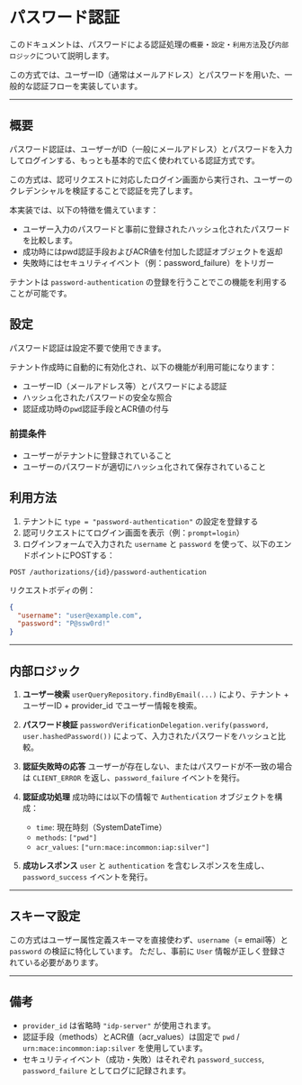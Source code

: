 # パスワード認証

このドキュメントは、パスワードによる認証処理の`概要`・`設定`・`利用方法`及び`内部ロジック`について説明します。

この方式では、ユーザーID（通常はメールアドレス）とパスワードを用いた、一般的な認証フローを実装しています。

---

## 概要
パスワード認証は、ユーザーがID（一般にメールアドレス）とパスワードを入力してログインする、もっとも基本的で広く使われている認証方式です。

この方式は、認可リクエストに対応したログイン画面から実行され、ユーザーのクレデンシャルを検証することで認証を完了します。

本実装では、以下の特徴を備えています：
* ユーザー入力のパスワードと事前に登録されたハッシュ化されたパスワードを比較します。
* 成功時にはpwd認証手段およびACR値を付加した認証オブジェクトを返却
* 失敗時にはセキュリティイベント（例：password_failure）をトリガー

テナントは `password-authentication` の登録を行うことでこの機能を利用することが可能です。


## 設定

パスワード認証は設定不要で使用できます。

テナント作成時に自動的に有効化され、以下の機能が利用可能になります：

* ユーザーID（メールアドレス等）とパスワードによる認証
* ハッシュ化されたパスワードの安全な照合
* 認証成功時の`pwd`認証手段とACR値の付与

### 前提条件

* ユーザーがテナントに登録されていること
* ユーザーのパスワードが適切にハッシュ化されて保存されていること

## 利用方法

1. テナントに `type = "password-authentication"` の設定を登録する
2. 認可リクエストにてログイン画面を表示（例：`prompt=login`）
3. ログインフォームで入力された `username` と `password` を使って、以下のエンドポイントにPOSTする：

```
POST /authorizations/{id}/password-authentication
```

リクエストボディの例：

```json
{
  "username": "user@example.com",
  "password": "P@ssw0rd!"
}
```

---

## 内部ロジック

1. **ユーザー検索**
   `userQueryRepository.findByEmail(...)` により、テナント + ユーザーID + provider\_id でユーザー情報を検索。

2. **パスワード検証**
   `passwordVerificationDelegation.verify(password, user.hashedPassword())` によって、入力されたパスワードをハッシュと比較。

3. **認証失敗時の応答**
   ユーザーが存在しない、またはパスワードが不一致の場合は `CLIENT_ERROR` を返し、`password_failure` イベントを発行。

4. **認証成功処理**
   成功時には以下の情報で `Authentication` オブジェクトを構成：

    * `time`: 現在時刻（SystemDateTime）
    * `methods`: `["pwd"]`
    * `acr_values`: `["urn:mace:incommon:iap:silver"]`

5. **成功レスポンス**
   `user` と `authentication` を含むレスポンスを生成し、`password_success` イベントを発行。

---

## スキーマ設定

この方式はユーザー属性定義スキーマを直接使わず、`username`（= email等）と `password` の検証に特化しています。
ただし、事前に `User` 情報が正しく登録されている必要があります。

---

## 備考

* `provider_id` は省略時 `"idp-server"` が使用されます。
* 認証手段（methods）とACR値（acr\_values）は固定で `pwd` / `urn:mace:incommon:iap:silver` を使用しています。
* セキュリティイベント（成功・失敗）はそれぞれ `password_success`, `password_failure` としてログに記録されます。
